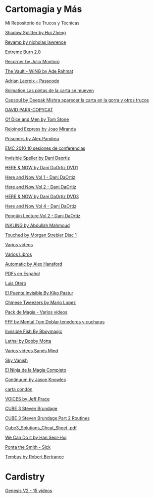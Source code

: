 # Cartomagia y Más
Mi Repositorio de Trucos y Técnicas 

[Shadow Splitter by Hui Zheng](https://mega.nz/file/OwoXSY6Q#djf58FmFzJo6RbDLX46JdQG8sPDvuDWOggvJUryLqdg)

[Revamp by nicholas lawrence](https://mega.nz/file/ekQHxCBC#rd3exQZJElvX2IqOwI2m7705X5M7Eue1gK6TsQhu2eU)

[Extreme Burn 2.0](https://drive.google.com/drive/folders/1zLPIR6pjdvjhEy5QfO8ZLKAxd_0ybsmK)

[Recorner by Julio Montoro](https://mega.nz/file/bxZFiCBB#IThNLrCVZ5-uo_adxlnYBnhocDMjKR9yjrHpavjUPU4)

[The Vault - WING by Ade Rahmat](https://mega.nz/file/u0YQBDqQ#4cFFrehIP6VXM2pdc5bedcrYMnNfc_FntlXl2oKNs5s)

[Adrian Lacroix - Passcode](https://mega.nz/file/Q9BzCQZI#xAqcjLU3yBQtu1UW7BK8bGMZNsfkjZhGAhjLUT_0iLc)

[8nimation Las pintas de la carta se mueven](https://mega.nz/file/QEszyApS#b_8SBABdprMqkx90dMBlwjaD_-wdSbpcGso91EemLTU)

[Capsoul by Deepak Mishra aparecer la carta en la gorra y otros trucos](https://mega.nz/file/k0dFWYYb#PmFCP7kiGVKPmYMBkfDMnxTQP0LE19UMWjDAzLtNscs)

[DAVID PARR-COPYCAT](https://mega.nz/file/11k0DB4S#0DIdzgwUJtx23y__bvfVeHAVOT1wQwNiIJMIZQ_kPSM)

[Of Dice and Men by Tom Stone](https://mega.nz/file/Z1ohkA5b#AOxArhS70A5EPweIqHVeoJLgEpn2YUwhvB-1c2zbwuM)

[Rejoined Express by Joao Miranda](https://mega.nz/file/H1QVHQhR#DIN2-749UzlqEPnMOTPvQCo84aYafkmCI7s6HztMU2s)

[Prisoners by Alex Pandrea](https://mega.nz/file/hMQDmaSL#UpX5zgS0ig9iXLZq4QGB_k-rsuNyE3LVTm6pJ9fz4aY)

[EMC 2010 10 sesiones de conferencias](https://mega.nz/folder/G9ZyCYBT#hQiq1Bj7IZhzKdKFSjb3yw/folder/rohzXD7b)

[Invisible Speller by Dani Daortiz](https://mega.nz/file/3WZDzADS#4zmTIyBLs_13ke8mNk7I1IJ5vq4EeO95yoi_-S9TpLk)

[HERE & NOW by Dani DaOrtiz DVD1](https://mega.nz/file/JdVA1AKK#OFJI_DDQ2TQW-EXK2aYDazPweRfFnuhl0YPgRJ0cYyc)

[Here and Now Vol 1 - Dani DaOrtiz](https://lbry.tv/@mageekcians:3/here-and-now-dani-daortiz:2?r=BeivrTNSgfhVDsmTjZ5JStfXL1m5kr4u)

[Here and Now Vol 2 - Dani DaOrtiz](https://lbry.tv/@mageekcians:3/here-and-now-vol-2-dani-daortiz:0?r=BeivrTNSgfhVDsmTjZ5JStfXL1m5kr4u)

[HERE & NOW by Dani DaOrtiz DVD3](https://mega.nz/file/oBF1kayK#EuoqHkkIw7r7hhEPqPCaRcpDovjZsKDjIded5LHj8us)

[Here and Now Vol 4 - Dani DaOrtiz](https://lbry.tv/@mageekcians:3/here-and-now-vol-4-dani-daortiz:a?r=BeivrTNSgfhVDsmTjZ5JStfXL1m5kr4u)

[Pengüin Lecture Vol 2 - Dani DaOrtiz](https://lbry.tv/@mageekcians:3/peng%C3%BCin-lecture-dani-daortiz:8)

[INKLING by Abdullah Mahmoud](https://mega.nz/file/ORtRHKyY#ao-W16hyj-Q1C_TYa3-IIrdZhEdNFEGTE2tOmXy1ywU)

[Touched by Morgan Strebler Disc 1](https://mega.nz/file/akViGbIJ#pf25ozXXPh_41j9Z6Mr_FaMbPyhAX24qaY6hoSaYtBo)

[Varios videos](https://mega.nz/folder/a1siDACI#EmI0WZ7HBsxqHjJalkU93A)

[Varios Libros](https://drive.google.com/drive/u/1/folders/1BNm6-VlEfmjfA5jbOraDU7kg5QkGpoQs)

[Automatic by Alex Hansford](https://drive.google.com/file/d/1V-CfT1r1yVW-57uhx8WZ8zR2-lILj72_/view)

[PDFs en Español](https://drive.google.com/drive/u/0/folders/1LZhWYGnGeGH2iyAnvgBszRtAMSwtT6I1)

[Luis Otero](https://drive.google.com/file/d/1OaFbyyz8utCcTwgKpt77RbZbDYiQ572t/view)

[El Puente Invisible By Kiko Pastur](https://drive.google.com/file/d/1E5R-UIcqLc101KlMmiTlsIn8F6n7LUKE/view)

[Chinese Tweezers by Mario Lopez](https://drive.google.com/file/d/1-B_g5YRQjWhWWqSEH3ZQgu1ismQrbLo1/view)

[Pack de Magia - Varios videos](https://mega.nz/folder/u3pmkIbI#6YFcUMH_UrnCPnchNwQkXA)

[FFF by Mental Tom Doblar tenedores y cucharas](https://drive.google.com/file/d/1YIOekL5e27-sXX3Uxwp-wvrrwrdyI4Mn/view)

[Invisible Fish By Bboymagic](https://drive.google.com/file/d/1Z90uUejHi4oKrn1l5aPDmRXyJvOj_uZ7/view)

[Lethal by Bobby Motta](https://drive.google.com/file/d/114R2lg_sQcUgmhk2B63QP812U0XfkEG-/view)

[Varios videos Sands Mind](https://mega.nz/folder/TIskmQKI#lmbdaoP_Itkfk-ttL4HiYw)

[Sky Vanish](https://drive.google.com/drive/folders/1PUyo2qTDGE1tugc8ri4dLOJgkTO45Ihc)

[El Ninja de la Magia Completo](https://mega.nz/folder/cBwBWJgK#b7oE06ThRdyGID3tl5uFHw)

[Continuum by Jason Knowles](https://mega.nz/file/WwgyGACZ#OpOV36D7Bw4uHLaBWzc4DoNLx22L8PZqYNBuq63XKUo)

[carta condón](https://mega.nz/file/iCwQ0LSL#_X1FQT96lirGx6hWej47EE4EpOKzvGW5zC3W5Qey5OM)

[VOICES by Jeff Prace](https://drive.google.com/file/d/1Gvq6kLHNGEgFgbeq75uebc7kgYEnV9Eu/view)

[CUBE 3 Steven Brundage](https://mega.nz/file/r4wjkBiR#GWZ6zWY6Ud5D0mS0-TP3Jya5-m6waJo-lMIDlwlWENk)

[CUBE 3 Steven Brundage Part 2 Routines](https://mega.nz/file/rhwlzDrR#TDLDAuoNxabIsu0C2H9VO9XXoObUvxieDfkMj7TvvyA)

[Cube3_Solutions_Cheat_Sheet .pdf](https://mega.nz/file/ntoxlDKT#AHX2OixuYOyL6-fDDLVFCnbRPl5EIX-Y3h9Bo2XCIZE)

[We Can Do it by Han Seol-Hui](https://mega.nz/file/n8hXwADI#kFHydxQ0ASzzAq3SoMUze2tY4YRhHH_-pMAbtyu-jMs)

[Ponta the Smith - Sick](https://mega.nz/file/QzYgRBgT#nTGmxjr4a2jpqPJyLVEQ48ETc6iZLIyEGHXn4fj1LLY)

[Tembus by Robert Bertrance](https://drive.google.com/file/d/1axJGeFhaZkEBxjFgw9ongQjritz_UZad/view)



# Cardistry
[Genesis V2 - 15 videos](https://drive.google.com/drive/folders/1_Se5QuGGgfIef6BXOMWwFELuh9eGCq09)
<!--1. BIENVENID@
2. EL GRAN SECRETO DE LA MAGIA

Introducción al Double Lift

[-Easy](https://www.youtube.com/watch?v=Gjd4EDm3EWU)

[-Varias técnicas](https://www.youtube.com/watch?v=1-6Niz-VxUY)

Break por rifleo

Break por empuje

Break por pinky count

Volteo clásico por arrastre

Volteo por deslizamiento

Volteo por empuje

Volteo por giro deslizante

Volteo por giro con floritura

Retomar break por detrás

Retomar break por delante

Center Double Lift

Combo básico

Combo perfecto

3. TRUCOS IMPROMPTU

EFECTO: Rutina ambiciosa

TUTORIAL: Rutina ambiciosa

EFECTO: Two card monte

TUTORIAL: Two card monte

EFECTO: Transposición con 4 ases

TUTORIAL: Transposición con 4 ases

EFECTO: Coincidencia imposible

TUTORIAL: Coincidencia imposible

EFECTO: Cross mind

TUTORIAL: Cross mind

EFECTO: Carta a través de la ventana

TUTORIAL: Carta a través de la ventana

EFECTO: Carta a la boca

TUTORIAL: Carta a la boca

4.  TRUCOS CON PREPARACIÓN

EFECTO: Rising card

TUTORIAL: Rising card

EFECTO: Transposición clásica

TUTORIAL: Transposición clásica

EFECTO: French Kiss

BONUS EFECTO: French Kiss

TUTORIAL: French Kiss

EFECTO: Chicago Opener

TUTORIAL: Chicago Opener

EFECTO: Baraja invisible

TUTORIAL: Baraja invisible

EFECTO: Baraja invisible + marcada

TUTORIAL: Baraja invisible + marcada

EFECTO: Mental Photography

TUTORIAL: Mental Photography

5. TÉCNICAS

Dribleo

Abanico a presión

El empalme

Top palm

Peak por rifleo invisible

Classic pass

Half pass

Half pass 2.0

Mercury fold

6. MEZCLAS

Mezcla en mano falsa

Mezcla por rifleo

Mezcla por rifleo falsa 1

Mezcla por rifleo falsa 2

Mezcla Faro

7. FORZAJES

Forzaje con el As de Picas

Forzaje por dribleo

Forzaje clásico

Forzaje psicológico

8. CONTROLES

El potencial de la mezcla en mano

DMB spread control

Cull          

Cull múltiple

9. CAMBIOS DE COLOR

Cardini color change

Snap color change

Snap color change 2.0

Blow color change

Houdini color change

10. TEORÍA            

Misdirection en profundidad 

Cómo crear tus propios trucos  

Cómo estructurar rutinas    

Cómo hacer Street Magic -->
